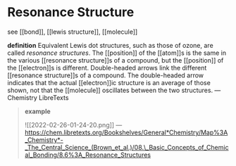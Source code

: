 # Resonance Structure

see [[bond]], [[lewis structure]], [[molecule]]

**definition** Equivalent Lewis dot structures, such as those of ozone, are called _resonance structures_. The [[position]] of the [[atom]]s is the same in the various [[resonance structure]]s of a compound, but the [[position]] of the [[electron]]s is different. Double-headed arrows link the different [[resonance structure]]s of a compound. The double-headed arrow indicates that the actual [[electron]]ic structure is an average of those shown, not that the [[molecule]] oscillates between the two structures. &mdash; Chemistry LibreTexts

> **example**
>
> ![[2022-02-26-01-24-20.png]] &mdash; <https://chem.libretexts.org/Bookshelves/General*Chemistry/Map%3A_Chemistry*-_The_Central_Science_(Brown_et_al.)/08.\_Basic_Concepts_of_Chemical_Bonding/8.6%3A_Resonance_Structures>
